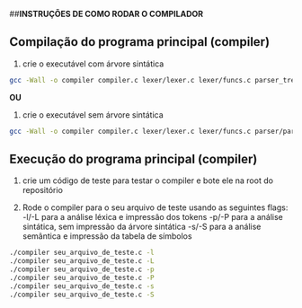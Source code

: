 ##**INSTRUÇÕES DE COMO RODAR O COMPILADOR**

## Compilação do programa principal (compiler)

1. crie o executável com árvore sintática
```bash
gcc -Wall -o compiler compiler.c lexer/lexer.c lexer/funcs.c parser_tree/parser_tree.c parser_tree/funcs_tree.c semantico/semantico.c semantico/funcs.c
```

**OU**

1. crie o executável sem árvore sintática
```bash
gcc -Wall -o compiler compiler.c lexer/lexer.c lexer/funcs.c parser/parser.c parser/funcs.c semantico/semantico.c semantico/funcs.c
```

## Execução do programa principal (compiler)

1. crie um código de teste para testar o compiler e bote ele na root do repositório

2. Rode o compiler para o seu arquivo de teste usando as seguintes flags:
-l/-L para a análise léxica e impressão dos tokens
-p/-P para a análise sintática, sem impressão da árvore sintática
-s/-S para a análise semântica e impressão da tabela de símbolos

```bash
./compiler seu_arquivo_de_teste.c -l
./compiler seu_arquivo_de_teste.c -L
./compiler seu_arquivo_de_teste.c -p
./compiler seu_arquivo_de_teste.c -P
./compiler seu_arquivo_de_teste.c -s
./compiler seu_arquivo_de_teste.c -S
```